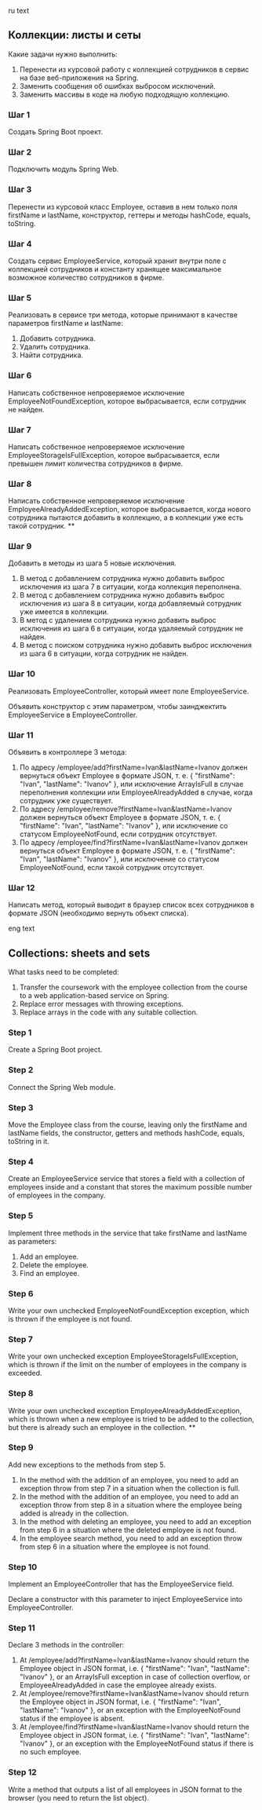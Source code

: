 ru text
## Коллекции: листы и сеты

Какие задачи нужно выполнить:

1. Перенести из курсовой работу с коллекцией сотрудников в сервис на базе веб-приложения на Spring. 
2. Заменить сообщения об ошибках выбросом исключений.  
3. Заменить массивы в коде на любую подходящую коллекцию.

### Шаг 1

Создать Spring Boot проект.

### Шаг 2

Подключить модуль Spring Web.

### Шаг 3

Перенести из курсовой класс Employee, оставив в нем только поля firstName и lastName, конструктор, геттеры и методы hashCode, equals, toString.

### Шаг 4

Создать сервис EmployeeService, который хранит внутри поле с коллекцией сотрудников и константу хранящее максимальное возможное количество сотрудников в фирме.

### Шаг 5

Реализовать в сервисе три метода, которые принимают в качестве параметров firstName и lastName:

1. Добавить сотрудника.
2. Удалить сотрудника.
3. Найти сотрудника.

### Шаг 6

Написать собственное непроверяемое исключение EmployeeNotFoundException, которое выбрасывается, если сотрудник не найден. 

### Шаг 7

Написать собственное непроверяемое исключение EmployeeStorageIsFullException, которое выбрасывается, если превышен лимит количества сотрудников в фирме.

### Шаг 8

Написать собственное непроверяемое исключение EmployeeAlreadyAddedException, которое выбрасывается, когда нового сотрудника пытаются добавить в коллекцию, а в коллекции уже есть такой сотрудник.  **

### Шаг 9

Добавить в методы из шага 5 новые исключения.

1. В метод с добавлением сотрудника нужно добавить выброс исключения из шага 7 в ситуации, когда коллекция переполнена.
2. В метод с добавлением сотрудника нужно добавить выброс исключения из шага 8 в ситуации, когда добавляемый сотрудник уже имеется в коллекции.
3. В метод с удалением сотрудника нужно добавить выброс исключения из шага 6 в ситуации, когда удаляемый сотрудник не найден.
4. В метод с поиском сотрудника нужно добавить выброс исключения из шага 6 в ситуации, когда сотрудник не найден.

### Шаг 10

Реализовать EmployeeController, который имеет поле EmployeeService. 

Объявить конструктор с этим параметром, чтобы заинджектить EmployeeService в EmployeeController.

### Шаг 11

Объявить в контроллере 3 метода:

1. По адресу /employee/add?firstName=Ivan&lastName=Ivanov должен вернуться объект Employee в формате JSON, т. е. { "firstName": "Ivan", "lastName": "Ivanov" }, или исключение ArrayIsFull в случае переполнения коллекции или EmployeeAlreadyAdded в случае, когда сотрудник уже существует.
2. По адресу /employee/remove?firstName=Ivan&lastName=Ivanov должен вернуться объект Employee в формате JSON, т. е. { "firstName": "Ivan", "lastName": "Ivanov" }, или исключение со статусом EmployeeNotFound, если сотрудник отсутствует.
3. По адресу /employee/find?firstName=Ivan&lastName=Ivanov должен вернуться объект Employee в формате JSON, т. е. { "firstName": "Ivan", "lastName": "Ivanov" }, или исключение со статусом EmployeeNotFound, если такой сотрудник отсутствует.

### Шаг 12

Написать метод, который выводит в браузер список всех сотрудников в формате JSON (необходимо вернуть объект списка).

eng text

## Collections: sheets and sets

What tasks need to be completed:

1. Transfer the coursework with the employee collection from the course to a web application-based service on Spring. 
2. Replace error messages with throwing exceptions.
3. Replace arrays in the code with any suitable collection.

### Step 1

Create a Spring Boot project.

### Step 2

Connect the Spring Web module.

### Step 3

Move the Employee class from the course, leaving only the firstName and lastName fields, the constructor, getters and methods hashCode, equals, toString in it.

### Step 4

Create an EmployeeService service that stores a field with a collection of employees inside and a constant that stores the maximum possible number of employees in the company.

### Step 5

Implement three methods in the service that take firstName and lastName as parameters:

1. Add an employee.
2. Delete the employee.
3. Find an employee.

### Step 6

Write your own unchecked EmployeeNotFoundException exception, which is thrown if the employee is not found. 

### Step 7

Write your own unchecked exception EmployeeStorageIsFullException, which is thrown if the limit on the number of employees in the company is exceeded.

### Step 8

Write your own unchecked exception EmployeeAlreadyAddedException, which is thrown when a new employee is tried to be added to the collection, but there is already such an employee in the collection.  **

### Step 9

Add new exceptions to the methods from step 5.

1. In the method with the addition of an employee, you need to add an exception throw from step 7 in a situation when the collection is full.
2. In the method with the addition of an employee, you need to add an exception throw from step 8 in a situation where the employee being added is already in the collection.
3. In the method with deleting an employee, you need to add an exception from step 6 in a situation where the deleted employee is not found.
4. In the employee search method, you need to add an exception throw from step 6 in a situation where the employee is not found.

### Step 10

Implement an EmployeeController that has the EmployeeService field. 

Declare a constructor with this parameter to inject EmployeeService into EmployeeController.

### Step 11

Declare 3 methods in the controller:

1. At /employee/add?firstName=Ivan&lastName=Ivanov should return the Employee object in JSON format, i.e. { "firstName": "Ivan", "lastName": "Ivanov" }, or an ArrayIsFull exception in case of collection overflow, or EmployeeAlreadyAdded in case the employee already exists.
2. At /employee/remove?firstName=Ivan&lastName=Ivanov should return the Employee object in JSON format, i.e. { "firstName": "Ivan", "lastName": "Ivanov" }, or an exception with the EmployeeNotFound status if the employee is absent.
3. At /employee/find?firstName=Ivan&lastName=Ivanov should return the Employee object in JSON format, i.e. { "firstName": "Ivan", "lastName": "Ivanov" }, or an exception with the EmployeeNotFound status if there is no such employee.

### Step 12

Write a method that outputs a list of all employees in JSON format to the browser (you need to return the list object).
